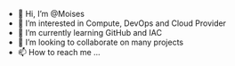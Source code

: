 - 👋 Hi, I’m @Moises
- 👀 I’m interested in Compute, DevOps and Cloud Provider 
- 🌱 I’m currently learning GitHub and IAC
- 💞️ I’m looking to collaborate on many projects 
- 📫 How to reach me ...

<!---
Moises93/Moises93 is a ✨ special ✨ repository because its `README.md` (this file) appears on your GitHub profile.
You can click the Preview link to take a look at your changes.
--->
